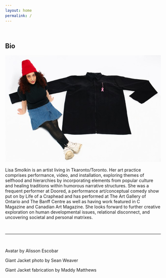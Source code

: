 ```yaml
---
layout: home
permalink: /
---
```


<br>


## Bio

<img src="images/lisa.jpg"
     alt="lisa"
/>


Lisa Smolkin is an artist living in Tkaronto/Toronto. Her art practice comprises performance, video, and installation, exploring themes of selfhood and hierarchies by incorporating elements from popular culture and healing traditions within humorous narrative structures. She was a frequent performer at Doored, a performance art/conceptual comedy show put on by Life of a Craphead and has performed at The Art Gallery of Ontario and The Banff Centre as well as having work featured in C Magazine and Canadian Art Magazine. She looks forward to further creative exploration on human developmental issues, relational disconnect, and uncovering societal and personal matrixes. 

<br>

---

<br>

Avatar by Alisson Escobar

Giant Jacket photo by Sean Weaver

Giant Jacket fabrication by Maddy Matthews

